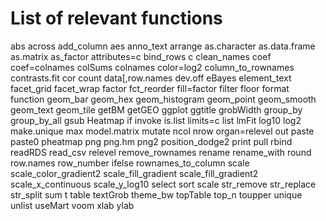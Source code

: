 # List of relevant functions

abs
across
add_column
aes
anno_text
arrange
as.character
as.data.frame
as.matrix
as_factor
attributes=c
bind_rows
c
clean_names
coef
coef=colnames
colSums
colnames
color=log2
column_to_rownames
contrasts.fit
cor
count
data[,row.names
dev.off
eBayes
element_text
facet_grid
facet_wrap
factor
fct_reorder
fill=factor
filter
floor
format
function
geom_bar
geom_hex
geom_histogram
geom_point
geom_smooth
geom_text
geom_tile
getBM
getGEO
ggplot
ggtitle
grobWidth
group_by
group_by_all
gsub
Heatmap
if
invoke
is.list
limits=c
list
lmFit
log10
log2
make.unique
max
model.matrix
mutate
ncol
nrow
organ=relevel
out
paste
paste0
pheatmap
png
png.hm
png2
position_dodge2
print
pull
rbind
readRDS
read_csv
relevel
remove_rownames
rename
rename_with
round
row.names
row_number
ifelse
rownames_to_column
scale
scale_color_gradient2
scale_fill_gradient
scale_fill_gradient2
scale_x_continuous
scale_y_log10
select
sort
scale
str_remove
str_replace
str_split
sum
t
table
textGrob
theme_bw
topTable
top_n
toupper
unique
unlist
useMart
voom
xlab
ylab